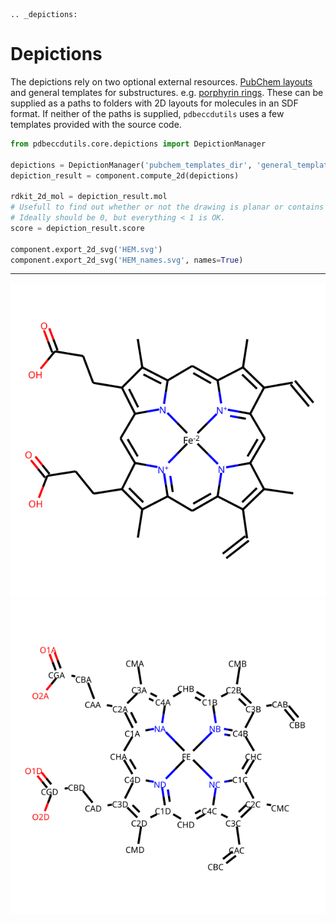 ```eval_rst
.. _depictions:
```

# Depictions

The depictions rely on two optional external resources. [PubChem layouts](https://www.ncbi.nlm.nih.gov/pccompound) and general templates for substructures. e.g. [porphyrin rings](https://en.wikipedia.org/wiki/Porphyrin). These can be supplied as a paths to folders with 2D layouts for molecules in an SDF format. If neither of the paths is supplied, `pdbeccdutils` uses a few templates provided with the source code.

```python
from pdbeccdutils.core.depictions import DepictionManager

depictions = DepictionManager('pubchem_templates_dir', 'general_templates_dir')
depiction_result = component.compute_2d(depictions)

rdkit_2d_mol = depiction_result.mol
# Usefull to find out whether or not the drawing is planar or contains clashes.
# Ideally should be 0, but everything < 1 is OK.
score = depiction_result.score

component.export_2d_svg('HEM.svg')
component.export_2d_svg('HEM_names.svg', names=True)
```

---
<div align='center'>
    <img src='../_static/HEM_300.svg' />
    <img src='../_static/HEM_300_names.svg' />
</div>